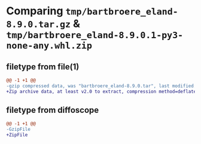 # Comparing `tmp/bartbroere_eland-8.9.0.tar.gz` & `tmp/bartbroere_eland-8.9.0.1-py3-none-any.whl.zip`

## filetype from file(1)

```diff
@@ -1 +1 @@
-gzip compressed data, was "bartbroere_eland-8.9.0.tar", last modified: Fri Sep  1 08:13:57 2023, max compression
+Zip archive data, at least v2.0 to extract, compression method=deflate
```

## filetype from diffoscope

```diff
@@ -1 +1 @@
-GzipFile
+ZipFile
```


